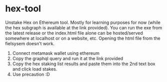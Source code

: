 # hex-tool
Unstake Hex on Ethereum tool.
Mostly for learning purposes for now (while the hex subgraph is available at the link provided).
You can run the exe from the latest release or the index.html file alone can be hosted/served somewhere at localhost or on a website, etc. Opening the html file from the fielsysem doesn't work.

1. Connect metamask wallet using ethereum 
2. Copy the graphql query and run it at the link provided
3. Copy the hex staking list results and paste them into the 2nd text box and click load stakes.
4. Use precaution :D
